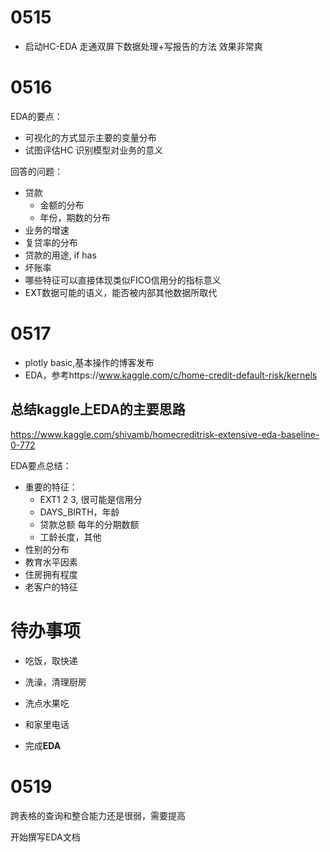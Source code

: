 
# 0515

- 启动HC-EDA
走通双屏下数据处理+写报告的方法
效果非常爽

# 0516 

EDA的要点：

- 可视化的方式显示主要的变量分布
- 试图评估HC 识别模型对业务的意义

回答的问题：

- 贷款
    - 金额的分布
    - 年份，期数的分布
- 业务的增速
- 复贷率的分布
- 贷款的用途, if has 
- 坏账率
- 哪些特征可以直接体现类似FICO信用分的指标意义
- EXT数据可能的语义，能否被内部其他数据所取代

# 0517

- plotly basic,基本操作的博客发布
- EDA，参考https://www.kaggle.com/c/home-credit-default-risk/kernels 
 
## 总结kaggle上EDA的主要思路


https://www.kaggle.com/shivamb/homecreditrisk-extensive-eda-baseline-0-772


EDA要点总结：

- 重要的特征：
    - EXT1 2 3, 很可能是信用分
    - DAYS_BIRTH，年龄
    - 贷款总额 每年的分期数额
    - 工龄长度，其他
- 性别的分布
- 教育水平因素
- 住房拥有程度
- 老客户的特征

# 待办事项

- 吃饭，取快递
- 洗澡，清理厨房
- 洗点水果吃
- 和家里电话

- 完成**EDA**


# 0519

跨表格的查询和整合能力还是很弱，需要提高

开始撰写EDA文档






